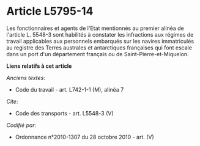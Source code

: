 # Article L5795-14

Les fonctionnaires et agents de l'Etat mentionnés au premier alinéa de l'article L. 5548-3 sont habilités à constater les
infractions aux régimes de travail applicables aux personnels embarqués sur les navires immatriculés au registre des Terres
australes et antarctiques françaises qui font escale dans un port d'un département français ou de Saint-Pierre-et-Miquelon.

**Liens relatifs à cet article**

_Anciens textes_:

  - Code du travail - art. L742-1-1 (M), alinéa 7

_Cite_:

  - Code des transports - art. L5548-3 (V)

_Codifié par_:

  - Ordonnance n°2010-1307 du 28 octobre 2010 - art. (V)
